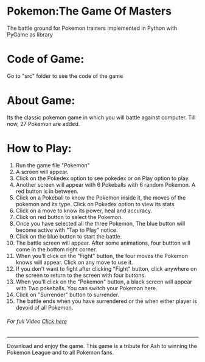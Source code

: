 # Pokemon:The Game Of Masters
The battle ground for Pokemon trainers implemented in Python with PyGame as library

# Code of Game:
Go to "src" folder to see the code of the game

# About Game:
Its the classic pokemon game in which you will battle against computer. Till now, 27 Pokemon are added.

# How to Play:
1. Run the game file "Pokemon"
2. A screen will appear.
3. Click on the Pokedex option to see pokedex or on Play option to play.
4. Another screen will appear with 6 Pokeballs with 6 random Pokemon. A red button is in between.
5. Click on a Pokeball to know the Pokemon inside it, the moves of the pokemon and its type. Click on Pokedex option to view its stats
6. Click on a move to know its power, heal and accuracy.
7. Click on red button to select the Pokemon.
8. Once you have selected all the three Pokemon, The blue button will become active with "Tap to Play" notice.
9. Click on the blue button to start the battle.
10. The battle screen will appear. After some animations, four buttton will come in the bottom right corner.
11. When you'll click on the "Fight" button, the four moves the Pokemon knows will appear. Click on any move to use it.
12. If you don't want to fight after clicking "Fight" button, click anywhere on the screen to return to the screen with four buttons.
13. When you'll click on the "Pokemon" button, a black screen will appear with Two pokeballs. You can switch your Pokemon here.
14. Click on "Surrender" button to surrender.
15. The battle ends when you have surrendered or the when either player is devoid of all Pokemon.

###### For full Video [Click here](https://www.youtube.com/watch?v=24DLAYBtaTc)

___________________________________________

Download and enjoy the game. This game is a tribute for Ash to winning the Pokemon League and to all Pokemon fans.
